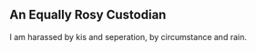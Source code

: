 An Equally Rosy Custodian
-------------------------
I am harassed by kis and seperation, by circumstance and rain.  
